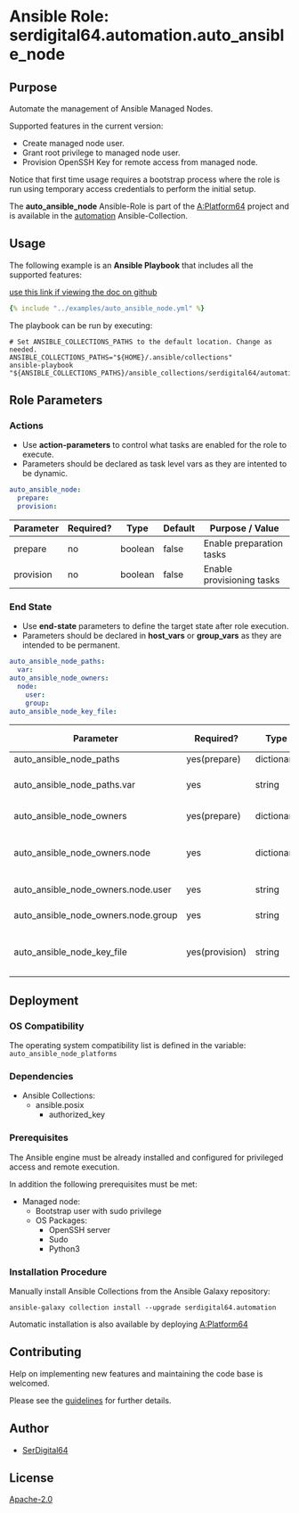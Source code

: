 # Ansible Role: serdigital64.automation.auto_ansible_node

## Purpose

Automate the management of Ansible Managed Nodes.

Supported features in the current version:

- Create managed node user.
- Grant root privilege to managed node user.
- Provision OpenSSH Key for remote access from managed node.

Notice that first time usage requires a bootstrap process where the role is run using temporary access credentials to perform the initial setup.

The **auto_ansible_node** Ansible-Role is part of the [A:Platform64](https://github.com/aplatform64/aplatform64) project and is available in the [automation](https://aplatform64.readthedocs.io/en/latest/collections/automation) Ansible-Collection.

## Usage

The following example is an **Ansible Playbook** that includes all the supported features:

[use this link if viewing the doc on github](https://github.com/aplatform64/automation/blob/main/playbooks/auto_ansible_node.yml)

```yaml
{% include "../examples/auto_ansible_node.yml" %}
```

The playbook can be run by executing:

```shell
# Set ANSIBLE_COLLECTIONS_PATHS to the default location. Change as needed.
ANSIBLE_COLLECTIONS_PATHS="${HOME}/.ansible/collections"
ansible-playbook "${ANSIBLE_COLLECTIONS_PATHS}/ansible_collections/serdigital64/automation/playbooks/auto_ansible_node.yml"
```

## Role Parameters

### Actions

- Use **action-parameters** to control what tasks are enabled for the role to execute.
- Parameters should be declared as task level vars as they are intented to be dynamic.

```yaml
auto_ansible_node:
  prepare:
  provision:
```

| Parameter | Required? | Type    | Default | Purpose / Value           |
| --------- | --------- | ------- | ------- | ------------------------- |
| prepare   | no        | boolean | false   | Enable preparation tasks  |
| provision | no        | boolean | false   | Enable provisioning tasks |

### End State

- Use **end-state** parameters to define the target state after role execution.
- Parameters should be declared in **host_vars** or **group_vars** as they are intended to be permanent.

```yaml
auto_ansible_node_paths:
  var:
auto_ansible_node_owners:
  node:
    user:
    group:
auto_ansible_node_key_file:
```

| Parameter                           | Required?      | Type       | Default             | Purpose / Value                  |
| ----------------------------------- | -------------- | ---------- | ------------------- | -------------------------------- |
| auto_ansible_node_paths             | yes(prepare)   | dictionary |                     | Set paths                        |
| auto_ansible_node_paths.var         | yes            | string     | `"/var/opt/amnode"` | Runtime data repository          |
| auto_ansible_node_owners            | yes(prepare)   | dictionary |                     | Define users                     |
| auto_ansible_node_owners.node       | yes            | dictionary |                     | Define directory structure owner |
| auto_ansible_node_owners.node.user  | yes            | string     | `"amnode"`          | Set login name                   |
| auto_ansible_node_owners.node.group | yes            | string     | `"amnode"`          | Set group name                   |
| auto_ansible_node_key_file          | yes(provision) | string     |                     | Path to the OpenSSH key file     |

## Deployment

### OS Compatibility

The operating system compatibility list is defined in the variable: `auto_ansible_node_platforms`

### Dependencies

- Ansible Collections:
  - ansible.posix
    - authorized_key

### Prerequisites

The Ansible engine must be already installed and configured for privileged access and remote execution.

In addition the following prerequisites must be met:

- Managed node:
  - Bootstrap user with sudo privilege
  - OS Packages:
    - OpenSSH server
    - Sudo
    - Python3

### Installation Procedure

Manually install Ansible Collections from the Ansible Galaxy repository:

```shell
ansible-galaxy collection install --upgrade serdigital64.automation
```

Automatic installation is also available by deploying [A:Platform64](https://aplatform64.readthedocs.io/en/latest/#deployment)

## Contributing

Help on implementing new features and maintaining the code base is welcomed.

Please see the [guidelines](https://aplatform64.readthedocs.io/en/latest/CONTRIBUTING) for further details.

## Author

- [SerDigital64](https://serdigital64.github.io/)

## License

[Apache-2.0](https://www.apache.org/licenses/LICENSE-2.0.txt)
